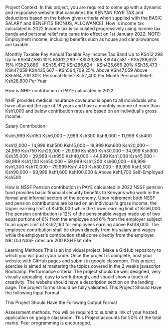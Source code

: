 
Project Context.
In this project, you are required to come up with a dynamic and responsive website that calculates the
KENYAN PAYE TAX and deductions based on the below given criteria when supplied with the BASIC
SALARY and BENEFITS (BONUS, ALLOWANCE).
How is income tax calculated in 2022
Income tax is calculated progressively using income tax bands and personal relief rate came into effect on 1st
January 2022. NOTE: Employment income, including benefits such as house and car allowances are taxable.

Monthly Taxable Pay Annual Taxable Pay Income Tax Band
Up to KSh12,298 Up to KSh147,580 10%
KSh12,299 - KSh23,885 KSh147,581 - KSh286,623 15%
KSh23,886 - KSh35,472 KSh286,624 - KSh425,666 20%
KSh35,473 - KSh47,059 KSh425,667 - KSh564,709 25%
Above KSh47,059 Above KSh564,709 30%
Personal Relief: Ksh2,400 Per Month Personal Relief: Ksh28,800 Per Year

How is NHIF contribution in PAYE calculated in 2022

NHIF provides medical insurance cover and is open to all individuals who have attained the age of 18 years and
have a monthly income of more than Ksh1,000 and below contribution rates are based on an individual's gross
income.

Salary Contribution

Ksh5,999 Ksh150
Ksh6,000 – 7,999 Ksh300
Ksh8,000 – 11,999 Ksh400

Ksh12,000 – 14,999 Ksh500
Ksh15,000 – 19,999 Ksh600
Ksh20,000 – 24,999 Ksh750
Ksh25,000 – 29,999 Ksh850
Ksh30,000 – 34,999 Ksh900
Ksh35,000 – 39,999 Ksh950
Ksh40,000 – 44,999 Ksh1,000
Ksh45,000 – 49,999 Ksh1,100
Ksh50,000 – 59,999 Ksh1,200
Ksh60,000 – 69,999 Ksh1,300
Ksh70,000 – 79,999 Ksh1,400
Ksh80,000 – 89,999 Ksh1,500
Ksh90,000 – 99,999 Ksh1,600
Ksh100,000 & Above Ksh1,700
Self-Employed Ksh500

How is NSSF Pension contribution in PAYE calculated in 2022
NSSF pension fund provides basic financial security benefits to Kenyans who work in the formal and
informal sectors of the economy. Upon retirement both NSSF and pension contributions are based on
an individual's gross income, the Upper earning limit of Ksh18,000 while the Lower earning limit of
Ksh6,000. The pension contribution is 12% of the pensionable wages made up of two equal portions of
6% from the employee and 6% from the employer subject to an upper limit of Ksh2,160 for employees
earning above Ksh18,000. The employee contribution shall be drawn directly from his salary and wages
while the employer's contribution shall come directly from the employer. NB: Old NSSF rates are 200
KSH Flat rate.

Learning Methods
This is an individual project. Make a GitHub repository to which you will push your code. Once
the project is complete, host your website with GitHub pages and submit in google classroom.
This project exercise is aimed at mastering the topics covered in the 2 weeks javascript
Bootcamp.
Performance criteria.
The project should be well designed, very visually appealing, easy to work through, and should
show a touch of creativity. The website should have a description section on the landing
page. The project forms should be fully validated.
This Project Should Have the following Input Format.

This Project Should Have the Following Output Format

Assessment methods.
You will be required to submit a link of your hosted application on google classroom. This
Project accounts for 50% of the total marks. Peer programming is encouraged.